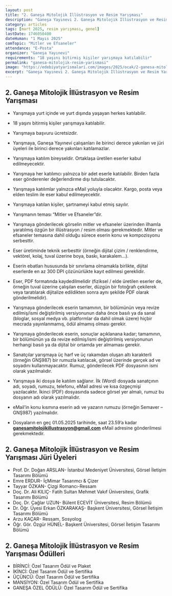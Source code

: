 ```yaml
---
layout: post
title: "2. Ganeşa Mitolojik İllüstrasyon ve Resim Yarışması"
description: "Ganeşa Yayınevi 2. Ganeşa Mitolojik İllüstrasyon ve Resim Yarışmasını duyurdu."
category: articles
tags: [mart 2025, resim yarışması, genel]
lastDate: 1746050400
dateHuman: "1 Mayıs 2025"
comTopic: "Mitler ve Efsaneler"
attendance: "E-Posta"
organizer: "Ganeşa Yayınevi"
requirements: "18 yaşını bitirmiş kişiler yarışmaya katılabilir"
permalink: "ganesa-mitolojik-resim-yarismasi"
image: "https://edebiyatyarismalari.com/images/2025/ocak/2-ganesa-mitolojik-resim-yarismasi.jpg"
excerpt: "Ganeşa Yayınevi 2. Ganeşa Mitolojik İllüstrasyon ve Resim Yarışmasını duyurdu."
---
```


## 2. Ganeşa Mitolojik İllüstrasyon ve Resim Yarışması

- Yarışmaya yurt içinde ve yurt dışında yaşayan herkes katılabilir.
- 18 yaşını bitirmiş kişiler yarışmaya katılabilir.
- Yarışmaya başvuru ücretsizdir.
- Yarışmaya, Ganeşa Yayınevi çalışanları ile birinci derece yakınları ve jüri üyeleri ile birinci derece yakınları katılamazlar.
- Yarışmaya katılım bireyseldir. Ortaklaşa üretilen eserler kabul edilmeyecektir.
- Yarışmaya her katılımcı yalnızca bir adet eserle katılabilir. Birden fazla eser gönderenler değerlendirme dışı tutulacaktır.
- Yarışmaya katılımlar yalnızca eMail yoluyla olacaktır. Kargo, posta veya elden teslim ile eser kabul edilmeyecektir.
- Yarışmaya katılan kişiler, şartnameyi kabul etmiş sayılır.

- Yarışmanın teması “Mitler ve Efsaneler”dir.
- Yarışmaya gönderilecek görselin mitler ve efsaneler üzerinden ilhamla yaratılmış özgün bir illüstrasyon / resim olması gerekmektedir. Mitler ve efsaneler temasına dahil olduğu sürece eserin konu ve kompozisyonu serbesttir.
- Eser üretiminde teknik serbesttir (örneğin dijital çizim / renklendirme, vektörel, kolaj, tuval üzerine boya, baskı, karakalem…).
- Eserin ebatları hususunda bir sınırlama olmamakla birlikte, dijital eserlerde en az 300 DPI çözünürlükte kayıt edilmesi gereklidir.
- Eser, PDF formatında kaydedilmelidir (fiziksel / elde üretilen eserler de, örneğin tuval üzerine çalışılan eserler, düzgün bir fotoğrafı çekilerek veya taratılarak dijitalize edildikten sonra aynı şekilde PDF olarak gönderilmelidir).
- Yarışmaya gönderilecek eserin tamamının, bir bölümünün veya revize edilmiş/ismi değiştirilmiş versiyonunun daha önce basılı ya da sanal (bloglar, sosyal medya vb. platformlar da dahil olmak üzere) hiçbir mecrada yayınlanmamış, ödül almamış olması gerekir.
- Yarışmaya gönderilecek eserin, sonuçlar açıklanana kadar; tamamının, bir bölümünün ya da revize edilmiş/ismi değiştirilmiş versiyonunun herhangi basılı ya da dijital bir ortamda yer almaması gerekir.

- Sanatçılar yarışmaya üç harf ve üç rakamdan oluşan altı karakterli (örneğin GNŞ987) bir rumuzla katılacak, görsel üzerinde gerçek ad ve soyadını kullanmayacaktır. Rumuz, gönderilecek PDF dosyasının ismi olarak yazılmalıdır.
- Yarışmaya iki dosya ile katılım sağlanır. İlk (Word) dosyada sanatçının adı, soyadı, rumuzu, telefonu, eMail adresi ve kısa özgeçmişi yazılacaktır. İkinci (PDF) dosyasında sadece görsel yer almalı, rumuz bu dosyanın adı olarak yazılmalıdır.
- eMail’in konu kısmına eserin adı ve yazarın rumuzu (örneğin Semaver – GNŞ987) yazılmalıdır.
- Dosyaların en geç 01.05.2025 tarihinde, saat 23.59’a kadar **ganesamitolojikillustrasyon@gmail.com** eMail adresine gönderilmesi gerekmektedir.

## 2. Ganeşa Mitolojik İllüstrasyon ve Resim Yarışması Jüri Üyeleri

- Prof. Dr. Doğan ARSLAN- İstanbul Medeniyet Üniversitesi, Görsel İletişim Tasarımı Bölümü
- Emre ERDUR- İçMimar Tasarımcı & Çizer
- Tayyar ÖZKAN- Çizgi Romancı-Ressam
- Doç. Dr. Ali KILIÇ- Fatih Sultan Mehmet Vakıf Üniversitesi, Grafik Tasarımı Bölümü
- Doç. Dr. Çağlar UZUN- Bülent ECEVİT Üniversitesi, Resim Bölümü
- Dr. Öğr. Üyesi Erkan ÖZKARAKAŞ- Başkent Üniversitesi, Görsel İletişim Tasarımı Bölümü
- Arzu KAÇAR- Ressam, Sosyolog
- Öğr. Gör. Özgür HÜNEL- Başkent Üniversitesi, Görsel İletişim Tasarımı Bölümü

## 2. Ganeşa Mitolojik İllüstrasyon ve Resim Yarışması Ödülleri

- BİRİNCİ: Özel Tasarım Ödül ve Plaket
- İKİNCİ: Özel Tasarım Ödül ve Sertifika
- ÜÇÜNCÜ: Özel Tasarım Ödül ve Sertifika
- MANSİYON: Özel Tasarım Ödül ve Sertifika
- GANEŞA ÖZEL ÖDÜLÜ: Özel Tasarım Ödül ve Sertifika

